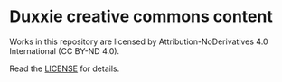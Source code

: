 # Duxxie creative commons content

Works in this repository are licensed by Attribution-NoDerivatives 4.0 International (CC BY-ND 4.0).

Read the [LICENSE](./LICENSE) for details.
